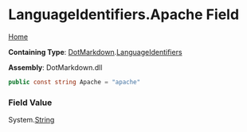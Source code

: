 # LanguageIdentifiers\.Apache Field

[Home](../../../README.md)

**Containing Type**: [DotMarkdown](../../README.md)\.[LanguageIdentifiers](../README.md)

**Assembly**: DotMarkdown\.dll

```csharp
public const string Apache = "apache"
```

### Field Value

System\.[String](https://docs.microsoft.com/en-us/dotnet/api/system.string)